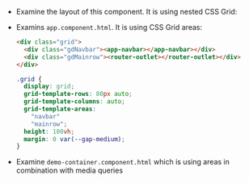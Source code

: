 - Examine the layout of this component. It is using nested CSS Grid:

- Examins `app.component.html`. It is using CSS Grid areas:

  ```html
  <div class="grid">
    <div class="gdNavbar"><app-navbar></app-navbar></div>
    <div class="gdMainrow"><router-outlet></router-outlet></div>
  </div>
  ```

  ```css
  .grid {
    display: grid;
    grid-template-rows: 80px auto;
    grid-template-columns: auto;
    grid-template-areas: 
      "navbar"
      "mainrow";
    height: 100vh;
    margin: 0 var(--gap-medium);
  }
  ```

- Examine `demo-container.component.html` which is using areas in combination with media queries
